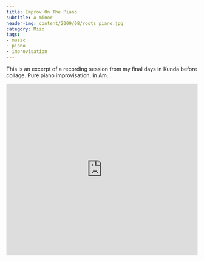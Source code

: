 ```yaml
---
title: Improv On The Piano
subtitle: A-minor
header-img: content/2009/08/roots_piano.jpg
category: Misc
tags:
- music
- piano
- improvisation
---
```


This is an excerpt of a recording session from my final days in Kunda before collage. Pure piano improvisation, in Am.

<iframe width="100%" height="450" scrolling="no" frameborder="no" src="https://w.soundcloud.com/player/?url=https%3A//api.soundcloud.com/tracks/196354760&amp;auto_play=false&amp;hide_related=false&amp;show_comments=true&amp;show_user=true&amp;show_reposts=false&amp;visual=true"></iframe>